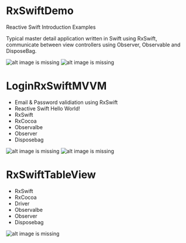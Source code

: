 # RxSwiftDemo
Reactive Swift Introduction Examples

Typical master detail application written in Swift using RxSwift, communicate between view controllers using Observer, Observable and DisposeBag.

![alt image is missing](https://res.cloudinary.com/atifcloud/image/upload/c_scale,h_712/v1565079054/1_gxlzgw.png)
![alt image is missing](https://res.cloudinary.com/atifcloud/image/upload/c_scale,h_712/v1565079054/2_vdhlzi.png)

# LoginRxSwiftMVVM
- Email & Password validiation using RxSwift
- Reactive Swift Hello World!
- RxSwift
- RxCocoa
- Observalbe
- Observer
- Disposebag

![alt image is missing](https://res.cloudinary.com/atifcloud/image/upload/c_scale,h_700/v1565168130/1_pd35qg.png)
![alt image is missing](https://res.cloudinary.com/atifcloud/image/upload/c_scale,h_700/v1565168133/2_pxxgqi.png)



# RxSwiftTableView
- RxSwift
- RxCocoa
- Driver
- Observalbe
- Observer
- Disposebag

![alt image is missing](https://res.cloudinary.com/atifcloud/image/upload/c_scale,h_700/v1565245275/3_hhwdsi.png)

